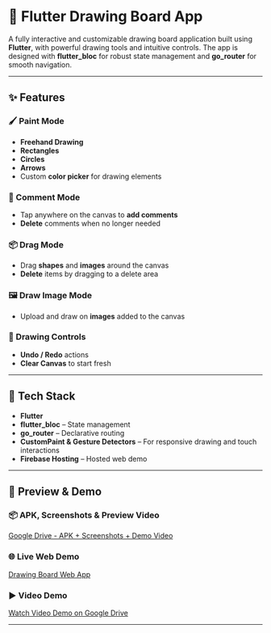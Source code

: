 # 🎨 Flutter Drawing Board App

A fully interactive and customizable drawing board application built using **Flutter**, with powerful drawing tools and intuitive controls. The app is designed with **flutter_bloc** for robust state management and **go_router** for smooth navigation.

---

## ✨ Features

### 🖌 Paint Mode
- **Freehand Drawing**
- **Rectangles**
- **Circles**
- **Arrows**
- Custom **color picker** for drawing elements

### 💬 Comment Mode
- Tap anywhere on the canvas to **add comments**
- **Delete** comments when no longer needed

### 📦 Drag Mode
- Drag **shapes** and **images** around the canvas
- **Delete** items by dragging to a delete area

### 🖼 Draw Image Mode
- Upload and draw on **images** added to the canvas

### 🧭 Drawing Controls
- **Undo / Redo** actions
- **Clear Canvas** to start fresh

---

## 🔧 Tech Stack

- **Flutter**
- **flutter_bloc** – State management
- **go_router** – Declarative routing
- **CustomPaint & Gesture Detectors** – For responsive drawing and touch interactions
- **Firebase Hosting** – Hosted web demo

---

## 📱 Preview & Demo

### 📦 APK, Screenshots & Preview Video
[Google Drive - APK + Screenshots + Demo Video](https://drive.google.com/drive/folders/1rUq4t4u9hKpSSBYjhg7cqjOiDqk_2GhG?usp=sharing)

### 🌐 Live Web Demo
[Drawing Board Web App](https://drawing-board-3e035.firebaseapp.com/)

### ▶️ Video Demo
[Watch Video Demo on Google Drive](https://drive.google.com/file/d/12MS2BRs6DyzUfce_hMNzAR-L0f5RnWuL/view?usp=drive_link)

---
